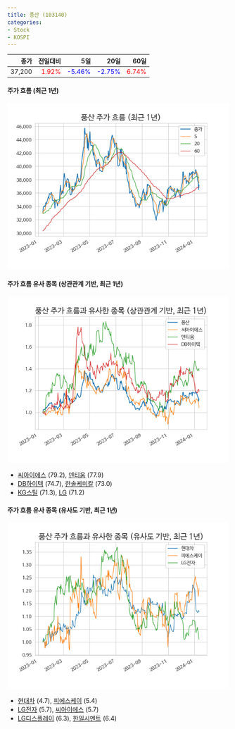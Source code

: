```yaml
---
title: 풍산 (103140)
categories:
- Stock
- KOSPI
---
```


|종가|전일대비|5일|20일|60일|
|---:|-------:|--:|---:|---:|
|37,200|<span style="color: red">1.92%</span>|<span style="color: blue">-5.46%</span>|<span style="color: blue">-2.75%</span>|<span style="color: red">6.74%</span>|

<!-- more -->

#### 주가 흐름 (최근 1년)
![103140](/assets/images/stock/103140.png)


#### 주가 흐름 유사 종목 (상관관계 기반, 최근 1년)
![103140](/assets/images/stock/103140_corr.png)
- [씨아이에스](/222080/) (79.2), [덴티움](/145720/) (77.9)
- [DB하이텍](/000990/) (74.7), [한솔케미칼](/014680/) (73.0)
- [KG스틸](/016380/) (71.3), [LG](/003550/) (71.2)


#### 주가 흐름 유사 종목 (유사도 기반, 최근 1년)
![103140](/assets/images/stock/103140_sim.png)
- [현대차](/005380/) (4.7), [피에스케이](/319660/) (5.4)
- [LG전자](/066570/) (5.7), [씨아이에스](/222080/) (5.7)
- [LG디스플레이](/034220/) (6.3), [한일시멘트](/300720/) (6.4)